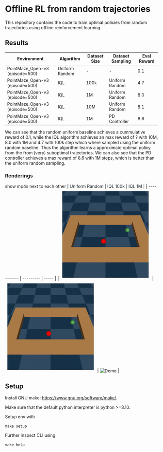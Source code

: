 # Offline RL from random trajectories

This repository contains the code to train optimal policies from random trajectories using offline reinforcement learning.

## Results

| Environment | Algorithm | Dataset Size | Dataset Sampling | Eval Reward |
| ----------- | --------- | ----- | ----- | ----- |
| PointMaze_Open-v3 (episode=500) | Uniform Random | - | - |  0.1 |
| PointMaze_Open-v3 (episode=500) | IQL | 100k | Uniform Random | 4.7 |
| PointMaze_Open-v3 (episode=500) | IQL | 1M | Uniform Random | 8.0 |
| PointMaze_Open-v3 (episode=500) | IQL | 10M | Uniform Random | 8.1 |
| PointMaze_Open-v3 (episode=500) | IQL | 1M | PD Controller | 8.6 |

We can see that the random uniform baseline achieves a cummulative reward of 0.1, while the IQL algorithm achieves an max reward of ? with 10M, 8.0 with 1M and 4.7 with 100k step which where sampled using the uniform random baseline. Thus the algorithm learns a approximate optimal policy from the from (very) suboptimal trajectories. We can also see that the PD controller achieves a max reward of 8.6 with 1M steps, which is better than the uniform random sampling.

### Renderings
show mp4s next to each other
| Uniform Random | IQL 100k | IQL 1M |
| ----------- | --------- | ----- |
| <img src="videos/PointMaze_Open_random_uniform.gif" alt="Demo" width="300"/> | <img src="videos/PointMaze_Open_IQL_100k.gif" alt="Demo" width="300"/> | <img src="videos/PointMaze_Open_IQL_1M.gif" alt="Demo" width="300"/> |
 

## Setup
Install GNU make: https://www.gnu.org/software/make/.

Make sure that the default python interpreter is python >=3.10.

Setup env with
```
make setup
```

Further inspect CLI using 
```
make help
```
